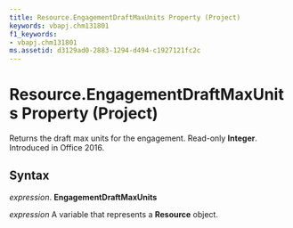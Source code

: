 ```yaml
---
title: Resource.EngagementDraftMaxUnits Property (Project)
keywords: vbapj.chm131801
f1_keywords:
- vbapj.chm131801
ms.assetid: d3129ad0-2883-1294-d494-c1927121fc2c
---
```



# Resource.EngagementDraftMaxUnits Property (Project)

Returns the draft max units for the engagement. Read-only  **Integer**. Introduced in Office 2016.


## Syntax

 _expression_. **EngagementDraftMaxUnits**

 _expression_ A variable that represents a **Resource** object.


